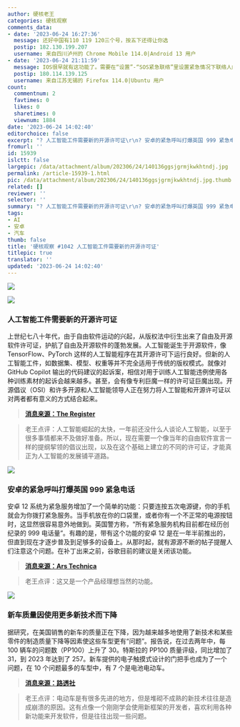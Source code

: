 ```yaml
---
author: 硬核老王
categories: 硬核观察
comments_data:
- date: '2023-06-24 16:27:36'
  message: 还好中国有110 119 120三个号，按五下还得让你选
  postip: 182.130.199.207
  username: 来自四川泸州的 Chrome Mobile 114.0|Android 13 用户
- date: '2023-06-24 21:11:59'
  message: IOS很早就有这功能了。需要在“设置”-“SOS紧急联络”里设置紧急情况下联络人的号码。可能苹果的质量好点，至今没有误操作。
  postip: 180.114.139.125
  username: 来自江苏无锡的 Firefox 114.0|Ubuntu 用户
count:
  commentnum: 2
  favtimes: 0
  likes: 0
  sharetimes: 0
  viewnum: 1884
date: '2023-06-24 14:02:40'
editorchoice: false
excerpt: "? 人工智能工件需要新的开源许可证\r\n? 安卓的紧急呼叫打爆英国 999 紧急电话\r\n? 新车质量因使用更多新技术而下降\r\n» \r\n»"
fromurl: ''
id: 15939
islctt: false
largepic: /data/attachment/album/202306/24/140136ggsjgrmjkwkhtndj.jpg
permalink: /article-15939-1.html
pic: /data/attachment/album/202306/24/140136ggsjgrmjkwkhtndj.jpg.thumb.jpg
related: []
reviewer: ''
selector: ''
summary: "? 人工智能工件需要新的开源许可证\r\n? 安卓的紧急呼叫打爆英国 999 紧急电话\r\n? 新车质量因使用更多新技术而下降\r\n» \r\n»"
tags:
- AI
- 安卓
- 汽车
thumb: false
title: '硬核观察 #1042 人工智能工件需要新的开源许可证'
titlepic: true
translator: ''
updated: '2023-06-24 14:02:40'
---
```


![](/data/attachment/album/202306/24/140136ggsjgrmjkwkhtndj.jpg)


![](/data/attachment/album/202306/24/140150b6aha2fzqx4vqh4n.jpg)


### 人工智能工件需要新的开源许可证


上世纪七八十年代，由于自由软件运动的兴起，从版权法中衍生出来了自由及开源软件许可证，护航了自由及开源软件的蓬勃发展。人工智能诞生于开源软件，像 TensorFlow、PyTorch 这样的人工智能程序在其开源许可下运行良好。但新的人工智能工件，如数据集、模型、权重等并不完全适用于传统的版权模式。就像对 GitHub Copilot 输出的代码建议的起诉案，相信对用于训练人工智能违例使用各种训练素材的起诉会越来越多。甚至，会有像专利巨魔一样的许可证巨魔出现。开源倡议（OSI）和许多开源和人工智能领导人正在努力将人工智能和开源许可证以对两者都有意义的方式结合起来。



> 
> **[消息来源：The Register](https://www.theregister.com/2023/06/23/open_source_licenses_ai)**
> 
> 
> 



> 
> 老王点评：人工智能崛起的太快，一年前还没什么人谈论人工智能，以至于很多事情都来不及做好准备。所以，现在需要一个像当年的自由软件宣言一样的提纲挈领的倡议出现，以及在这个基础上建立的不同的许可证，才能真正为人工智能的发展铺平道路。
> 
> 
> 


![](/data/attachment/album/202306/24/140205mr2dhls5xr31k256.jpg)


### 安卓的紧急呼叫打爆英国 999 紧急电话


安卓 12 系统为紧急服务增加了一个简单的功能：只要连按五次电源键，你的手机就会为你拨打紧急服务。当手机放在你的口袋里，或者你有一个不正常的电源按钮时，这显然很容易意外地做到。英国警方称，“所有紧急服务机构目前都在经历创纪录的 999 电话量”。有趣的是，带有这个功能的安卓 12 是在一年半前推出的，但直到现在才逐步普及到足够多的设备上。从那时起，就有源源不断的帖子提醒人们注意这个问题。在补丁出来之前，谷歌目前的建议是关闭该功能。



> 
> **[消息来源：Ars Technica](https://arstechnica.com/gadgets/2023/06/uk-police-blame-android-for-record-number-of-false-emergency-calls/)**
> 
> 
> 



> 
> 老王点评：这又是一个产品经理想当然的功能。
> 
> 
> 


![](/data/attachment/album/202306/24/140224smi14m4iikgmei6i.jpg)


### 新车质量因使用更多新技术而下降


据研究，在美国销售的新车的质量正在下降，因为越来越多地使用了新技术和某些零件的制造质量下降等因素使这些车型更有“问题”。报告说，在过去两年中，每 100 辆车的问题数（PP100）上升了 30。特斯拉的 PP100 质量评级，同比增加了 31，到 2023 年达到了 257。新车提供的电子触摸式设计的门把手也成为了一个问题，在 10 个问题最多的车型中，有 7 个是电池电动车。



> 
> **[消息来源：路透社](https://www.reuters.com/business/autos-transportation/quality-new-vehicles-us-declining-more-tech-use-study-shows-2023-06-22/)**
> 
> 
> 



> 
> 老王点评：电动车是有很多先进的地方，但是堆砌不成熟的新技术往往是造成崩溃的原因。这有点像一个刚刚学会使用新框架的开发者，喜欢利用各种新功能来开发软件，但是往往出现一些问题。
> 
> 
>